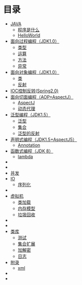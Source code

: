 # 目录

* [JAVA](1/JAVA简介.md)
    * [程序是什么](1/程序是什么.md)
    * [HelloWorld]()
* [面向过程编程（JDK1.0）]()
    * [类型]()
    * [运算]()
    * [方法]()
    * [异常]()
* [面向对象编程（JDK1.0）]()
    * [类]()
    * [反射]()
* [IOC控制反转(Spring2.0)]()
* [面向切面编程（AOP+AspectJ）]()
    * [AspectJ]()
    * [动态代理]()
* [泛型编程（JDK1.5）]()
    * [泛型]()
    * [集合]()
    * [泛型的反射]()
* [声明式编程（JDK1.5+AspectJ5）]()
    * [Annotation]()
* [函数式编程（JDK 8）]()
    * [lambda]()
* []()
* []()
* [并发]()
* [IO]()
    * [序列化]()
* []()
* [虚拟机]()
    * [类加载]()
    * [内存模型]()
    * [垃圾回收]()
* []()
* []()
* [类库]() 
    * [测试]()
    * [集合扩展]()
    * [加解密]()
    * [日志]()
* [附录]()
    * [xml]()
* []()
* []()
